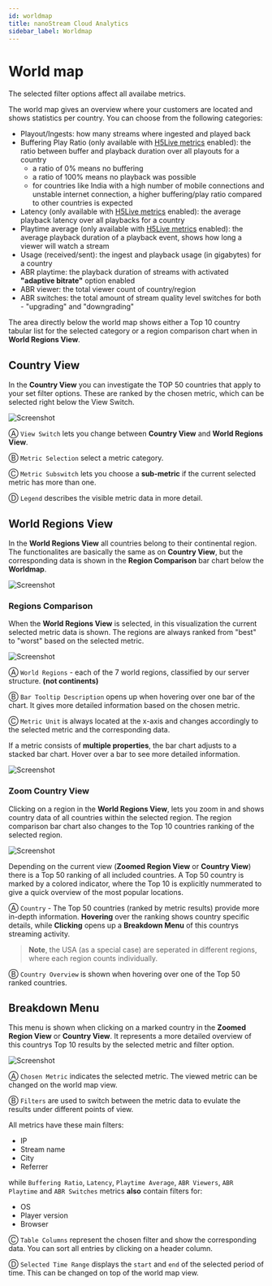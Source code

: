 ```yaml
---
id: worldmap
title: nanoStream Cloud Analytics
sidebar_label: Worldmap
---
```


# World map

The selected filter options affect all availabe metrics.

The world map gives an overview where your customers are located and shows statistics per country.
You can choose from the following categories:

-  Playout/Ingests: how many streams where ingested and played back
-  Buffering Play Ratio (only available with [H5Live metrics](#h5live) enabled): the ratio between buffer and playback duration over all playouts for a country
   -  a ratio of 0% means no buffering
   -  a ratio of 100% means no playback was possible
   -  for countries like India with a high number of mobile connections and unstable internet connection, a higher buffering/play ratio compared to other countries is expected
-  Latency (only available with [H5Live metrics](#h5live) enabled): the average playback latency over all playbacks for a country
-  Playtime average (only available with [H5Live metrics](#h5live) enabled): the average playback duration of a playback event, shows how long a viewer will watch a stream
-  Usage (received/sent): the ingest and playback usage (in gigabytes) for a country
-  ABR playtime: the playback duration of streams with activated **"adaptive bitrate"** option enabled
-  ABR viewer: the total viewer count of country/region
-  ABR switches: the total amount of stream quality level switches for both - "upgrading" and "downgrading"

The area directly below the world map shows either a Top 10 country tabular list for the selected category or a region comparison chart when in **World Regions View**.

## Country View
In the **Country View** you can investigate the TOP 50 countries that apply to your set filter options. These are ranked by the chosen metric, which can be selected right below the View Switch.

![Screenshot](assets/wm-country-view.png)

&#9398;
`View Switch` lets you change between **Country View** and **World Regions View**.

&#9399;
`Metric Selection` select a metric category.

&#9400;
`Metric Subswitch` lets you choose a **sub-metric** if the current selected metric has more than one.

&#9401;
`Legend` describes the visible metric data in more detail.

## World Regions View
In the **World Regions View** all countries belong to their continental region. The functionalites are basically the same as on **Country View**, but the corresponding data is shown in the **Region Comparison** bar chart below the **Worldmap**.

![Screenshot](assets/wm-regions-view.png)

### Regions Comparison
When the **World Regions View** is selected, in this visualization the current selected metric data is shown. The regions are always ranked from "best" to "worst" based on the selected metric.

![Screenshot](assets/wm-region-comparison1.png)

&#9398;
`World Regions` - each of the 7 world regions, classified by our server structure. **(not continents)**

&#9399;
`Bar Tooltip Description` opens up when hovering over one bar of the chart. It gives more detailed information based on the chosen metric.

&#9400;
`Metric Unit` is always located at the x-axis and changes accordingly to the selected metric and the corresponding data.

If a metric consists of **multiple properties**, the bar chart adjusts to a stacked bar chart. Hover over a bar to see more detailed information.

![Screenshot](assets/wm-region-comparison2.png)

### Zoom Country View
Clicking on a region in the **World Regions View**, lets you zoom in and shows country data of all countries within the selected region. The region comparison bar chart also changes to the Top 10 countries ranking of the selected region.   

![Screenshot](assets/wm-region-zoom-view.png) 

Depending on the current view (**Zoomed Region View** or **Country View**) there is a Top 50 ranking of all included countries. A Top 50 country is marked by a colored indicator, where the Top 10 is explicitly nummerated to give a quick overview of the most popular locations.

&#9398;
`Country` - The Top 50 countries (ranked by metric results) provide more in-depth information. **Hovering** over the ranking shows country specific details, while **Clicking** opens up a **Breakdown Menu** of this countrys streaming activity.

> **Note**, the USA (as a special case) are seperated in different regions, where each region counts individually.

&#9399;
`Country Overview` is shown when hovering over one of the Top 50 ranked countries.

## Breakdown Menu

This menu is shown when clicking on a marked country in the **Zoomed Region View** or **Country View**. It represents a more detailed overview of this countrys Top 10 results by the selected metric and filter option.

![Screenshot](assets/wm-breakdown.png)

&#9398;
`Chosen Metric` indicates the selected metric. The viewed metric can be changed on the world map view. 

&#9399;
`Filters` are used to switch between the metric data to evulate the results under different points of view.

All metrics have these main filters:
   - IP
   - Stream name
   - City
   - Referrer

while `Buffering Ratio`, `Latency`, `Playtime Average`, `ABR Viewers`, `ABR Playtime` and `ABR Switches` metrics **also** contain filters for:
   - OS
   - Player version
   - Browser

&#9400;
`Table Columns` represent the chosen filter and show the corresponding data. You can sort all entries by clicking on a header column.

&#9401;
`Selected Time Range` displays the `start` and `end` of the selected period of time. This can be changed on top of the world map view.